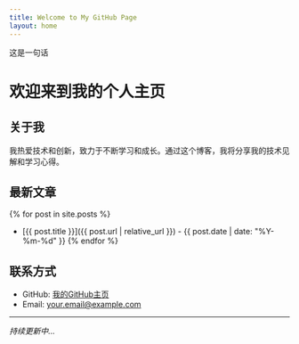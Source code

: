 ```yaml
---
title: Welcome to My GitHub Page
layout: home
---
```


这是一句话

# 欢迎来到我的个人主页

## 关于我
我热爱技术和创新，致力于不断学习和成长。通过这个博客，我将分享我的技术见解和学习心得。

## 最新文章
{% for post in site.posts %}
* [{{ post.title }}]({{ post.url | relative_url }}) - {{ post.date | date: "%Y-%m-%d" }}
{% endfor %}

## 联系方式
- GitHub: [我的GitHub主页](https://github.com/yourusername)
- Email: your.email@example.com

---
*持续更新中...*
